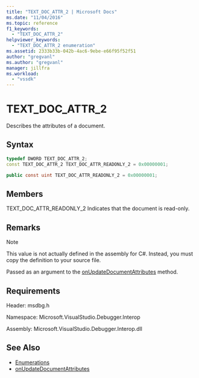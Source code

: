 ```yaml
---
title: "TEXT_DOC_ATTR_2 | Microsoft Docs"
ms.date: "11/04/2016"
ms.topic: reference
f1_keywords:
  - "TEXT_DOC_ATTR_2"
helpviewer_keywords:
  - "TEXT_DOC_ATTR_2 enumeration"
ms.assetid: 2333b33b-042b-4ac6-9ebe-e66f95f52f51
author: "gregvanl"
ms.author: "gregvanl"
manager: jillfra
ms.workload:
  - "vssdk"
---
```

# TEXT_DOC_ATTR_2
Describes the attributes of a document.

## Syntax

```cpp
typedef DWORD TEXT_DOC_ATTR_2;
const TEXT_DOC_ATTR_2 TEXT_DOC_ATTR_READONLY_2 = 0x00000001;
```

```csharp
public const uint TEXT_DOC_ATTR_READONLY_2 = 0x00000001;
```

## Members
 TEXT_DOC_ATTR_READONLY_2
 Indicates that the document is read-only.

## Remarks

> [!NOTE]
> This value is not actually defined in the assembly for C#. Instead, you must copy the definition to your source file.

 Passed as an argument to the [onUpdateDocumentAttributes](../../../extensibility/debugger/reference/idebugdocumenttextevents2-onupdatedocumentattributes.md) method.

## Requirements
 Header: msdbg.h

 Namespace: Microsoft.VisualStudio.Debugger.Interop

 Assembly: Microsoft.VisualStudio.Debugger.Interop.dll

## See Also
- [Enumerations](../../../extensibility/debugger/reference/enumerations-visual-studio-debugging.md)
- [onUpdateDocumentAttributes](../../../extensibility/debugger/reference/idebugdocumenttextevents2-onupdatedocumentattributes.md)